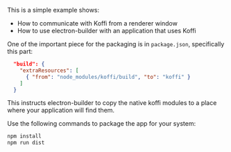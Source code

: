 This is a simple example shows:

- How to communicate with Koffi from a renderer window
- How to use electron-builder with an application that uses Koffi

One of the important piece for the packaging is in `package.json`, specifically this part:

```json
  "build": {
    "extraResources": [
      { "from": "node_modules/koffi/build", "to": "koffi" }
    ]
  }
```

This instructs electron-builder to copy the native koffi modules to a place where your application will find them.

Use the following commands to package the app for your system:

```sh
npm install
npm run dist
```
